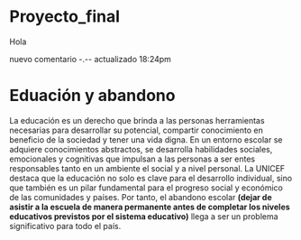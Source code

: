 # Proyecto_final

Hola


nuevo comentario -.-- actualizado 18:24pm

# Eduación y abandono
La educación es un derecho que brinda a las personas herramientas necesarias para desarrollar su potencial, compartir conocimiento en beneficio de la sociedad y tener una vida digna. En un entorno escolar se adquiere conocimientos abstractos, se desarrolla habilidades sociales, emocionales y cognitivas que impulsan a las personas a ser entes responsables tanto en un ambiente el social y a nivel personal. La UNICEF destaca que la educación no solo es clave para el desarrollo individual, sino que también es un pilar fundamental para el progreso social y económico de las comunidades y países. Por tanto, el abandono escolar **(dejar de asistir a la escuela de manera permanente antes de completar los niveles educativos previstos por el sistema educativo)** llega a ser un problema significativo para todo el país.
